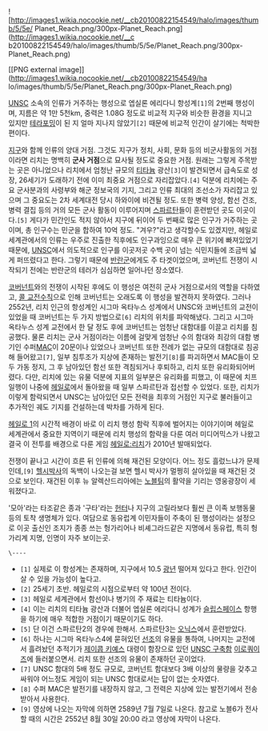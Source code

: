 ![http://images1.wikia.nocookie.net/__cb20100822154549/halo/images/thumb/5/5e/
Planet_Reach.png/300px-Planet_Reach.png](http://images1.wikia.nocookie.net/__c
b20100822154549/halo/images/thumb/5/5e/Planet_Reach.png/300px-
Planet_Reach.png)

[[PNG external image]](http://images1.wikia.nocookie.net/__cb20100822154549/ha
lo/images/thumb/5/5e/Planet_Reach.png/300px-Planet_Reach.png)

[UNSC](UNSC.md) 소속의 인류가 거주하는 행성으로 엡실론 에리다니 항성계`[1]`의 2번째 행성이며, 지름은 약 1만
5천km, 중력은 1.08G 정도로 비교적 지구와 비슷한 환경을 지니고 있지만
[테라포밍](%ED%85%8C%EB%9D%BC%ED%8F%AC%EB%B0%8D.md)이 된 지 얼마 지나지 않았기`[2]` 때문에
비교적 인간이 살기에는 척박한 편이다.

[지구](%EC%A7%80%EA%B5%AC.md)와 함께 인류의 양대 거점. 그것도 지구가 정치, 사회, 문화 등의 비군사활동의
거점이라면 리치는 명백히 **군사 거점**으로 묘사될 정도로 중요한 거점. 원래는 그렇게 주목받는 곳은 아니었으나 리치에서 엄청난 규모의
[티타늄](%ED%8B%B0%ED%83%80%EB%8A%84.md) 광산`[3]`이 발견되면서 급속도로 성장, 26세기가 도래하기 전에
이미 최중요 거점으로 자리잡았다.`[4]` 덕분에 리치에는 주요 군사분과의 사령부와 해군 정보국의 기지, 그리고 인류 최대의 조선소가
자리잡고 있으며 그 중요도는 2차 세계대전 당시 하와이에 비견될 정도. 또한 병력 양성, 함선 건조, 병력 결집 등의 거의 모든 군사 활동이
이루어지며 [스파르탄](%EC%8A%A4%ED%8C%8C%EB%A5%B4%ED%83%84.md)들이 훈련받던 곳도 이곳이다.`[5]`
게다가 민간인도 적지 않아서 지구에 뒤이어 두 번째로 많은 인구가 거주하는 곳이며, 총 인구수는 민군을 합하여 10억 정도. "겨우?"라고
생각할수도 있겠지만, 헤일로 세계관에서의 인류는 우주로 진출한 직후에도 인구과잉으로 매우 큰 위기에 빠져있었기 때문에,
[UNSC](UNSC.md)에서 의도적으로 인구를 이곳저곳 수백 곳이 넘는 식민지들에 조금씩 넓게 퍼뜨렸다고 한다. 그렇기 때문에
[반란군](%EB%B0%98%EB%9E%80%EA%B5%B0.md)에게도 주 타겟이었으며, 코버넌트 전쟁이 시작되기 전에는 반란군의
테러가 심심하면 일어나던 장소였다.

[코버넌트](%EC%BD%94%EB%B2%84%EB%84%8C%ED%8A%B8.md)와의 전쟁이 시작된 후에도 이 행성은 여전히 군사
거점으로서의 역할을 다하였고, [콜 교전수칙](%EC%BD%9C%20%EA%B5%90%EC%A0%84%20%EC%88%98%EC%B9%99.md)으로 인해 코버넌트는 오래도록
이 행성을 발견하지 못하였다. 그러나 2552년, 리치 인근의 항성계인 시그마 옥타누스 성계에서 UNSC와 코버넌트의 교전이 있었을 때
코버넌트는 두 가지 방법으로`[6]` 리치의 위치를 파악해냈다. 그리고 시그마 옥타누스 성계 교전에서 한 달 정도 후에 코버넌트는 엄청난
대함대를 이끌고 리치를 침공했다. 물론 리치는 군사 거점이라는 이름에 걸맞게 엄청난 수의 함대와 최강의 대함 병기인
수퍼[MAC](MAC.md)이 20문이나 있었으나 코버넌트 또한 전례가 없는 규모의 대함대로 침공해 들어왔고`[7]`, 일부 침투조가
지상에 존재하는 발전기`[8]`를 파괴하면서 MAC들이 모두 가동 정지, 그 후 남아있던 함선 또한 격침되거나 후퇴하고, 리치 또한
유리화되어버렸다. 다만, 리치에 있는 유물 덕분에 지표의 일부분은 유리화를 피했고, 이 때문에 치프 일행이 나중에
[헤일로](%ED%97%A4%EC%9D%BC%EB%A1%9C.md)에서 돌아왔을 때 일부 스파르탄과 접선할 수 있었다. 또한, 리치가
이렇게 함락되면서 UNSC는 남아있던 모든 전력을 최후의 거점인 지구로 불러들이고 추가적인 궤도 기지를 건설하는데 박차를 가하게 된다.

[헤일로 1](%ED%97%A4%EC%9D%BC%EB%A1%9C%201.md)의 시간적 배경이 바로 이 리치 행성 함락 직후에 벌어지는
이야기이며 헤일로 세계관에서 중요한 지역이기 때문에 리치 행성의 함락을 다룬 여러 미디어믹스가 나왔고 결국 이 전투를 배경으로 다룬 게임
[헤일로:리치](%ED%97%A4%EC%9D%BC%EB%A1%9C%3A%EB%A6%AC%EC%B9%98.md)가 2010년 발매되었다.

전쟁이 끝나고 시간이 흐른 뒤 인류에 의해 재건된 모양이다. 어느 정도 흘렀느냐가 문제인데,`[9]` [헬시박사](%ED%97%AC%EC%8B%9C%20%EB%B0%95%EC%82%AC.md)의 독백이 나오는걸 보면 헬시 박사가 멀쩡히
살아있을 때 재건된 것으로 보인다. 재건된 이후 뉴 알렉산드리아에는 [노블팀](%EB%85%B8%EB%B8%94%20%ED%8C%80.md)의 활약을 기리는 영웅광장이 세워졌다고.

'모아'라는 타조같은 종과 '구타'라는 [헌터](%ED%97%8C%ED%84%B0.md)나 지구의 고릴라보다 훨씬 큰 이족 보행동물
등의 토착 생명체가 있다. 여담으로 동유럽계 이민자들이 주축이 된 행성이라는 설정으로 이곳 출신인 조지가 종종 쓰는 헝가리어나 비셰그라드같은
지명에서 동유럽, 특히 헝가리계 지명, 인명이 자주 보이는곳.

`\----`

  * `[1]` 실제로 이 항성계는 존재하며, 지구에서 10.5 [광년](%EA%B4%91%EB%85%84.md) 떨어져 있다고 한다. 인간이 살 수 있을 가능성이 높다고.
  * `[2]` 25세기 초반. 헤일로의 시점으로부터 약 100년 전이다.
  * `[3]` 헤일로 세계관에서 함선이나 병기의 주 재료는 티타늄이다.
  * `[4]` 이는 리치의 티타늄 광산과 더불어 엡실론 에리다니 성계가 [슬립스페이스](%EC%8A%AC%EB%A6%BD%EC%8A%A4%ED%8E%98%EC%9D%B4%EC%8A%A4.md) 항행을 하기에 매우 적합한 거점이기 때문이기도 하다.
  * `[5]` 단 이건 스파르탄2의 경우에 한해서. 스파르탄3는 [오닉스](%EC%98%A4%EB%8B%89%EC%8A%A4.md)에서 훈련받았다.
  * `[6]` 하나는 시그마 옥타누스4에 묻혀있던 [선조](%EC%84%A0%EC%A1%B0.md)의 유물을 통하여, 나머지는 교전에서 흘려놨던 추적기가 [제이콥 키예스](%EC%A0%9C%EC%9D%B4%EC%BD%A5%20%ED%82%A4%EC%98%88%EC%8A%A4.md) 대령이 함장으로 있던 [UNSC 구축함](UNSC%20%EA%B5%AC%EC%B6%95%ED%95%A8.md) [이로쿼이즈](%EC%9D%B4%EB%A1%9C%EC%BF%BC%EC%9D%B4%EC%A6%88.md)에 들러붙으면서. 리치 또한 선조의 유물이 존재하던 곳이었다.
  * `[7]` UNSC 함대의 5배 정도 규모로, 코버넌트 함대보다 3배 이상의 물량을 갖추고 싸워야 어느정도 게임이 되는 UNSC 함대로서는 답이 없는 숫자였다.
  * `[8]` 수퍼 MAC은 발전기를 내장하지 않고, 그 전력은 지상에 있는 발전기에서 전송받아서 사용한다.
  * `[9]` 영상에 나오는 자막에 의하면 2589년 7월 7일로 나온다. 참고로 노블6가 전사할 때의 시간은 2552년 8월 30일 20:00 라고 영상에 자막이 나온다.

